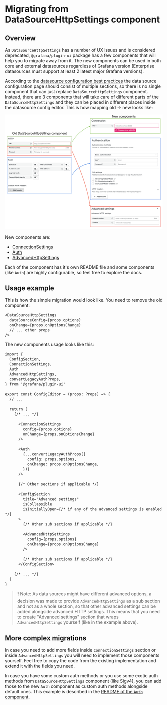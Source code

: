 # Migrating from DataSourceHttpSettings component

## Overview

As `DataSourceHttpSettings` has a number of UX issues and is considered deprecated, `@grafana/plugin-ui` package has a few components that will help you to migrate away from it. The new components can be used in both core and external datasources regardless of Grafana version (Enterprise datasources must support at least 2 latest major Grafana versions).

According to the [datasource configuration best practices](https://docs.google.com/document/d/11XMaYHSMSra8AoN2-yVW-5QPbjEXgkAFbTIF6N84cGE/edit) the data source configuration page should consist of multiple sections, so there is no single component that can just replace `DataSourceHttpSettings` component. Instead, there are 3 components that will take care of different parts of the `DataSourceHttpSettings` and they can be placed in different places inside the datasource config editor. This is how mapping old -> new looks like:

![image](./docs-img/migrate-from-datasource-http-settings.png)

New components are:

- [ConnectionSettings](./Connection)
- [Auth](./Auth)
- [AdvancedHttpSettings](./AdvancedSettings)

Each of the component has it's own README file and some components (like `Auth`) are highly configurable, so feel free to explore the docs.

## Usage example

This is how the simple migration would look like. You need to remove the old component:

```tsx
<DataSourceHttpSettings
  dataSourceConfig={props.options}
  onChange={props.onOptionsChange}
  // ... other props
/>
```

The new components usage looks like this:

```tsx
import {
  ConfigSection,
  ConnectionSettings,
  Auth
  AdvancedHttpSettings,
  convertLegacyAuthProps,
} from '@grafana/plugin-ui'

export const ConfigEditor = (props: Props) => {
  // ...

  return (
    {/* ... */}

      <ConnectionSettings
        config={props.options}
        onChange={props.onOptionsChange}
      />

      <Auth
        {...convertLegacyAuthProps({
          config: props.options,
          onChange: props.onOptionsChange,
        })}
      />

      {/* Other sections if applicable */}

      <ConfigSection
        title="Advanced settings"
        isCollapsible
        isInitiallyOpen={/* if any of the advanced settings is enabled */}
      >
        {/* Other sub sections if applicable */}

        <AdvancedHttpSettings
          config={props.options}
          onChange={props.onOptionsChange}
        />

        {/* Other sub sections if applicable */}
      </ConfigSection>

    {/* ... */}
  )
}
```

> ❗️ Note: As data sources might have different advanced options, a decision was made to provide `AdvancedHttpSettings` as a sub section and not as a whole section, so that other advanced settings can be added alongside advanced HTTP settings. This means that you need to create "Advanced settings" section that wraps `AdvancedHttpSettings` yourself (like in the example above).

## More complex migrations

In case you need to add more fields inside `ConnectionSettings` section or inside `AdvancedHttpSettings` you will need to implement those components yourself. Feel free to copy the code from the existing implementation and extend it with the fields you need.

In case you have some custom auth methods or you use some exotic auth methods from `DataSourceHttpSettings` component (like Sigv4), you can add those to the new `Auth` component as custom auth methods alongside default ones. This example is described in the [README of the `Auth` component](./Auth/README.md).
